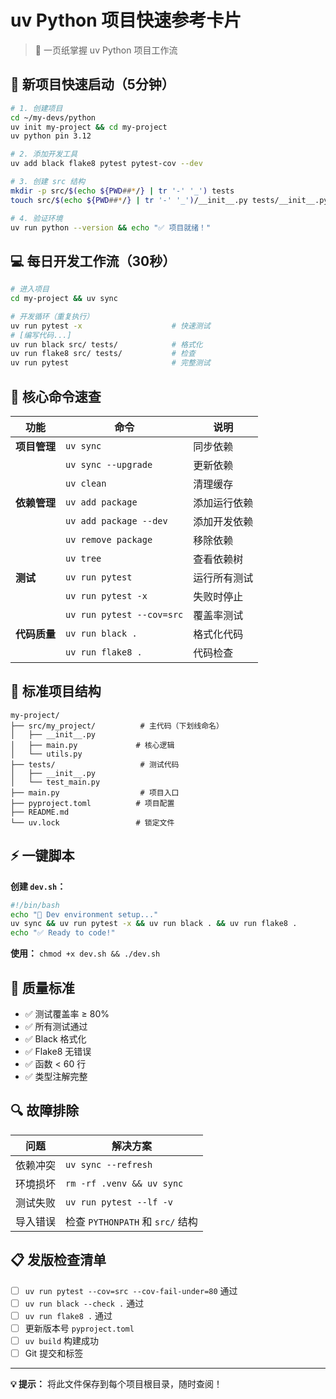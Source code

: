 # uv Python 项目快速参考卡片

> 🚀 一页纸掌握 uv Python 项目工作流

## 🎯 新项目快速启动（5分钟）

```bash
# 1. 创建项目
cd ~/my-devs/python
uv init my-project && cd my-project
uv python pin 3.12

# 2. 添加开发工具
uv add black flake8 pytest pytest-cov --dev

# 3. 创建 src 结构
mkdir -p src/$(echo ${PWD##*/} | tr '-' '_') tests
touch src/$(echo ${PWD##*/} | tr '-' '_')/__init__.py tests/__init__.py

# 4. 验证环境
uv run python --version && echo "✅ 项目就绪！"
```

## 💻 每日开发工作流（30秒）

```bash
# 进入项目
cd my-project && uv sync

# 开发循环（重复执行）
uv run pytest -x                    # 快速测试
# [编写代码...]
uv run black src/ tests/            # 格式化
uv run flake8 src/ tests/           # 检查
uv run pytest                       # 完整测试
```

## 🔧 核心命令速查

| 功能 | 命令 | 说明 |
|------|------|------|
| **项目管理** | `uv sync` | 同步依赖 |
| | `uv sync --upgrade` | 更新依赖 |
| | `uv clean` | 清理缓存 |
| **依赖管理** | `uv add package` | 添加运行依赖 |
| | `uv add package --dev` | 添加开发依赖 |
| | `uv remove package` | 移除依赖 |
| | `uv tree` | 查看依赖树 |
| **测试** | `uv run pytest` | 运行所有测试 |
| | `uv run pytest -x` | 失败时停止 |
| | `uv run pytest --cov=src` | 覆盖率测试 |
| **代码质量** | `uv run black .` | 格式化代码 |
| | `uv run flake8 .` | 代码检查 |

## 📁 标准项目结构

```
my-project/
├── src/my_project/          # 主代码（下划线命名）
│   ├── __init__.py
│   ├── main.py             # 核心逻辑
│   └── utils.py
├── tests/                   # 测试代码
│   ├── __init__.py
│   └── test_main.py
├── main.py                  # 项目入口
├── pyproject.toml          # 项目配置
├── README.md
└── uv.lock                 # 锁定文件
```

## ⚡ 一键脚本

**创建 `dev.sh`：**
```bash
#!/bin/bash
echo "🚀 Dev environment setup..."
uv sync && uv run pytest -x && uv run black . && uv run flake8 .
echo "✅ Ready to code!"
```

**使用：** `chmod +x dev.sh && ./dev.sh`

## 🎯 质量标准

- ✅ 测试覆盖率 ≥ 80%
- ✅ 所有测试通过
- ✅ Black 格式化
- ✅ Flake8 无错误
- ✅ 函数 < 60 行
- ✅ 类型注解完整

## 🔍 故障排除

| 问题 | 解决方案 |
|------|----------|
| 依赖冲突 | `uv sync --refresh` |
| 环境损坏 | `rm -rf .venv && uv sync` |
| 测试失败 | `uv run pytest --lf -v` |
| 导入错误 | 检查 `PYTHONPATH` 和 `src/` 结构 |

## 📋 发版检查清单

- [ ] `uv run pytest --cov=src --cov-fail-under=80` 通过
- [ ] `uv run black --check .` 通过
- [ ] `uv run flake8 .` 通过
- [ ] 更新版本号 `pyproject.toml`
- [ ] `uv build` 构建成功
- [ ] Git 提交和标签

---

**💡 提示：** 将此文件保存到每个项目根目录，随时查阅！
